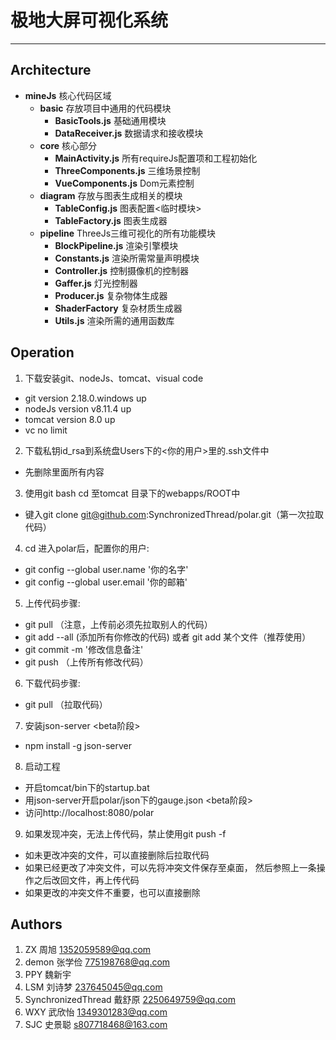 ﻿# 极地大屏可视化系统

---

## Architecture
- **mineJs** 核心代码区域
  - **basic** 存放项目中通用的代码模块
    - **BasicTools.js** 基础通用模块
    - **DataReceiver.js** 数据请求和接收模块
  - **core** 核心部分
    - **MainActivity.js** 所有requireJs配置项和工程初始化
    - **ThreeComponents.js** 三维场景控制
    - **VueComponents.js** Dom元素控制
  - **diagram** 存放与图表生成相关的模块
    - **TableConfig.js** 图表配置<临时模块>
    - **TableFactory.js** 图表生成器
  - **pipeline** ThreeJs三维可视化的所有功能模块
    - **BlockPipeline.js** 渲染引擎模块
    - **Constants.js** 渲染所需常量声明模块
    - **Controller.js** 控制摄像机的控制器
    - **Gaffer.js** 灯光控制器
    - **Producer.js** 复杂物体生成器
    - **ShaderFactory** 复杂材质生成器
    - **Utils.js** 渲染所需的通用函数库

## Operation
1. 下载安装git、nodeJs、tomcat、visual code
- git version 2.18.0.windows up
- nodeJs version v8.11.4 up
- tomcat version 8.0 up
- vc no limit
2. 下载私钥id_rsa到系统盘Users下的<你的用户>里的.ssh文件中
- 先删除里面所有内容
3. 使用git bash cd 至tomcat 目录下的webapps/ROOT中
- 键入git clone git@github.com:SynchronizedThread/polar.git（第一次拉取代码）
4. cd 进入polar后，配置你的用户:
- git config --global user.name '你的名字'
- git config --global user.email '你的邮箱'
5. 上传代码步骤:
- git pull （注意，上传前必须先拉取别人的代码）
- git add --all (添加所有你修改的代码) 或者 git add 某个文件（推荐使用）
- git commit -m '修改信息备注'
- git push （上传所有修改代码）
6. 下载代码步骤:
- git pull （拉取代码）
7. 安装json-server <beta阶段>
- npm install -g json-server
8. 启动工程
- 开启tomcat/bin下的startup.bat
- 用json-server开启polar/json下的gauge.json <beta阶段>
- 访问http://localhost:8080/polar
9. 如果发现冲突，无法上传代码，禁止使用git push -f
- 如未更改冲突的文件，可以直接删除后拉取代码
- 如果已经更改了冲突文件，可以先将冲突文件保存至桌面，
  然后参照上一条操作之后改回文件，再上传代码
- 如果更改的冲突文件不重要，也可以直接删除

## Authors
1. ZX 周旭 1352059589@qq.com
2. demon 张学俭 775198768@qq.com
3. PPY 魏新宇
4. LSM 刘诗梦 237645045@qq.com
5. SynchronizedThread 戴舒原 2250649759@qq.com
6. WXY  武欣怡  1349301283@qq.com
7. SJC  史景聪  s807718468@163.com

